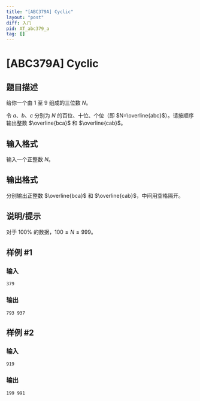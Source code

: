 ```yaml
---
title: "[ABC379A] Cyclic"
layout: "post"
diff: 入门
pid: AT_abc379_a
tag: []
---
```


# [ABC379A] Cyclic

## 题目描述

给你一个由 $1$ 至 $9$ 组成的三位数 $N$。

令 $a$、$b$、$c$ 分别为 $N$ 的百位、十位、个位（即 $N=\overline{abc}$）。请按顺序输出整数 $\overline{bca}$ 和 $\overline{cab}$。

## 输入格式

输入一个正整数 $N$。

## 输出格式

分别输出正整数 $\overline{bca}$ 和 $\overline{cab}$，中间用空格隔开。

## 说明/提示

对于 $100\%$ 的数据，$100\le N\le999$。

## 样例 #1

### 输入

```
379
```

### 输出

```
793 937
```

## 样例 #2

### 输入

```
919
```

### 输出

```
199 991
```

